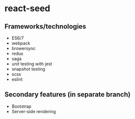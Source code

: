# react-seed

## Frameworks/technologies
* ES6/7
* webpack
* browersync
* redux
* saga
* unit testing with jest
* snapshot testing
* scss
* eslint

## Secondary features (in separate branch)
* Bootstrap
* Server-side rendering
